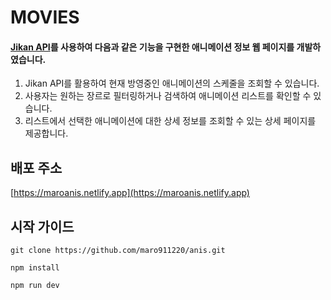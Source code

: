 # MOVIES

#### [Jikan API](https://jikan.moe/)를 사용하여 다음과 같은 기능을 구현한 애니메이션 정보 웹 페이지를 개발하였습니다.

1. Jikan API를 활용하여 현재 방영중인 애니메이션의 스케줄을 조회할 수 있습니다.
2. 사용자는 원하는 장르로 필터링하거나 검색하여 애니메이션 리스트를 확인할 수 있습니다.
3. 리스트에서 선택한 애니메이션에 대한 상세 정보를 조회할 수 있는 상세 페이지를 제공합니다.

## 배포 주소

[https://maroanis.netlify.app](https://maroanis.netlify.app)

## 시작 가이드

```
git clone https://github.com/maro911220/anis.git
```

```
npm install
```

```
npm run dev
```
